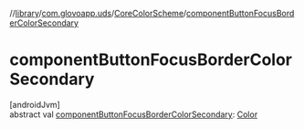 //[library](../../../index.md)/[com.glovoapp.uds](../index.md)/[CoreColorScheme](index.md)/[componentButtonFocusBorderColorSecondary](component-button-focus-border-color-secondary.md)

# componentButtonFocusBorderColorSecondary

[androidJvm]\
abstract val [componentButtonFocusBorderColorSecondary](component-button-focus-border-color-secondary.md): [Color](https://developer.android.com/reference/kotlin/androidx/compose/ui/graphics/Color.html)
